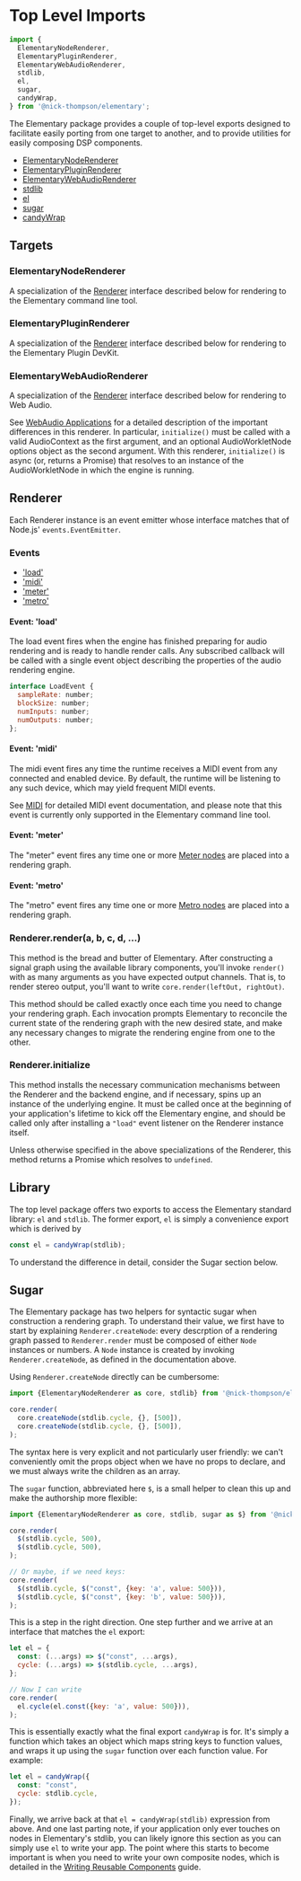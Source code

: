 # Top Level Imports

```js
import {
  ElementaryNodeRenderer,
  ElementaryPluginRenderer,
  ElementaryWebAudioRenderer,
  stdlib,
  el,
  sugar,
  candyWrap,
} from '@nick-thompson/elementary';
```

The Elementary package provides a couple of top-level exports designed to facilitate easily
porting from one target to another, and to provide utilities for easily composing DSP components.

* [ElementaryNodeRenderer](#elementarynoderenderer)
* [ElementaryPluginRenderer](#Elementarypluginrenderer)
* [ElementaryWebAudioRenderer](#elementarywebaudiorenderer)
* [stdlib](#library)
* [el](#library)
* [sugar](#sugar)
* [candyWrap](#sugar)

## Targets

### ElementaryNodeRenderer

A specialization of the [Renderer](#renderer) interface described below for rendering
to the Elementary command line tool.

### ElementaryPluginRenderer

A specialization of the [Renderer](#renderer) interface described below for rendering
to the Elementary Plugin DevKit.

### ElementaryWebAudioRenderer

A specialization of the [Renderer](#renderer) interface described below for rendering
to Web Audio.

See [WebAudio Applications](../targets/WebAudio.md) for a detailed description of the
important differences in this renderer. In particular, `initialize()` must be called with
a valid AudioContext as the first argument, and an optional AudioWorkletNode options object
as the second argument. With this renderer, `initialize()` is async (or, returns a Promise) that
resolves to an instance of the AudioWorkletNode in which the engine is running.

## Renderer

Each Renderer instance is an event emitter whose interface matches that of Node.js' `events.EventEmitter`.

### Events

* ['load'](#event-load)
* ['midi'](#event-midi)
* ['meter'](#event-meter)
* ['metro'](#event-metro)

#### Event: 'load'

The load event fires when the engine has finished preparing for audio rendering and is ready
to handle render calls. Any subscribed callback will be called with a single event object
describing the properties of the audio rendering engine.

```js
interface LoadEvent {
  sampleRate: number;
  blockSize: number;
  numInputs: number;
  numOutputs: number;
};
```

#### Event: 'midi'

The midi event fires any time the runtime receives a MIDI event from any connected and enabled device. By default,
the runtime will be listening to any such device, which may yield frequent MIDI events.

See [MIDI](./Midi.md) for detailed MIDI event documentation, and please note that this event is
currently only supported in the Elementary command line tool.

#### Event: 'meter'

The "meter" event fires any time one or more [Meter nodes](./library/Analysis.md#el.meter) are placed into a rendering graph.

#### Event: 'metro'

The "metro" event fires any time one or more [Metro nodes](./library/Native.md#el.metro) are placed into a rendering graph.

### Renderer.render(a, b, c, d, ...)

This method is the bread and butter of Elementary. After constructing a signal graph using
the available library components, you'll invoke `render()` with as many arguments as you have
expected output channels. That is, to render stereo output, you'll want to write `core.render(leftOut, rightOut)`.

This method should be called exactly once each time you need to change your rendering graph. Each
invocation prompts Elementary to reconcile the current state of the rendering graph with the new desired
state, and make any necessary changes to migrate the rendering engine from one to the other.

### Renderer.initialize

This method installs the necessary communication mechanisms between the Renderer and the
backend engine, and if necessary, spins up an instance of the underlying engine. It must be called
once at the beginning of your application's lifetime to kick off the Elementary engine, and should
be called only after installing a `"load"` event listener on the Renderer instance itself.

Unless otherwise specified in the above specializations of the Renderer, this method returns a Promise
which resolves to `undefined`.

## Library

The top level package offers two exports to access the Elementary standard library: `el` and `stdlib`.
The former export, `el` is simply a convenience export which is derived by

```js
const el = candyWrap(stdlib);
```

To understand the difference in detail, consider the Sugar section below.

## Sugar

The Elementary package has two helpers for syntactic sugar when construction a rendering graph.
To understand their value, we first have to start by explaining `Renderer.createNode`: every descrption
of a rendering graph passed to `Renderer.render` must be composed of either `Node` instances or numbers. A `Node`
instance is created by invoking `Renderer.createNode`, as defined in the documentation above.

Using `Renderer.createNode` directly can be cumbersome:

```js
import {ElementaryNodeRenderer as core, stdlib} from '@nick-thompson/elementary';

core.render(
  core.createNode(stdlib.cycle, {}, [500]),
  core.createNode(stdlib.cycle, {}, [500]),
);
```

The syntax here is very explicit and not particularly user friendly: we can't conveniently
omit the props object when we have no props to declare, and we must always write the children as an array.

The `sugar` function, abbreviated here `$`, is a small helper to clean this up and make the authorship
more flexible:

```js
import {ElementaryNodeRenderer as core, stdlib, sugar as $} from '@nick-thompson/elementary';

core.render(
  $(stdlib.cycle, 500),
  $(stdlib.cycle, 500),
);

// Or maybe, if we need keys:
core.render(
  $(stdlib.cycle, $("const", {key: 'a', value: 500})),
  $(stdlib.cycle, $("const", {key: 'b', value: 500})),
);
```

This is a step in the right direction. One step further and we arrive at an interface
that matches the `el` export:

```js
let el = {
  const: (...args) => $("const", ...args),
  cycle: (...args) => $(stdlib.cycle, ...args),
};

// Now I can write
core.render(
  el.cycle(el.const({key: 'a', value: 500})),
);
```

This is essentially exactly what the final export `candyWrap` is for. It's simply a function
which takes an object which maps string keys to function values, and wraps it up using the `sugar`
function over each function value. For example:

```js
let el = candyWrap({
  const: "const",
  cycle: stdlib.cycle,
});
```

Finally, we arrive back at that `el = candyWrap(stdlib)` expression from above. And one last
parting note, if your application only ever touches on nodes in Elementary's stdlib, you can
likely ignore this section as you can simply use `el` to write your app. The point where this
starts to become important is when you need to write your own composite nodes, which is detailed
in the [Writing Reusable Components](../guides/Writing_Reusable_Components.md) guide.


